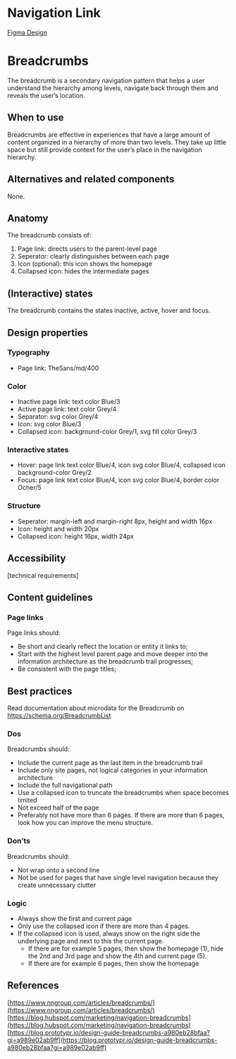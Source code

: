 # Navigation Link

[Figma Design](https://www.figma.com/file/JpoY3waVoQGlLQzQXTL9nn/Design-System-Gemeente-Den-Haag?node-id=1569%3A5671)

# Breadcrumbs

The breadcrumb is a secondary navigation pattern that helps a user understand the hierarchy among levels, navigate back through them and reveals the user’s location.

## When to use

Breadcrumbs are effective in experiences that have a large amount of content organized in a hierarchy of more than two levels. They take up little space but still provide context for the user’s place in the navigation hierarchy.

## Alternatives and related components

None.

## Anatomy

The breadcrumb consists of:

1. Page link: directs users to the parent-level page
2. Seperator: clearly distinguishes between each page
3. Icon (optional): this icon shows the homepage
4. Collapsed icon: hides the intermediate pages

## (Interactive) states

The breadcrumb contains the states inactive, active, hover and focus.

## Design properties

### Typography

- Page link: TheSans/md/400

### Color

- Inactive page link: text color Blue/3
- Active page link: text color Grey/4
- Separator: svg color Grey/4
- Icon: svg color Blue/3
- Collapsed icon: background-color Grey/1, svg fill color Grey/3

### Interactive states

- Hover: page link text color Blue/4, icon svg color Blue/4, collapsed icon background-color Grey/2
- Focus: page link text color Blue/4, icon svg color Blue/4, border color Ocher/5

### Structure

- Seperator: margin-left and margin-right 8px, height and width 16px
- Icon: height and width 20px
- Collapsed icon: height 16px, width 24px

## Accessibility

[technical requirements]

## Content guidelines

### Page links

Page links should:

- Be short and clearly reflect the location or entity it links to;
- Start with the highest level parent page and move deeper into the information architecture as the breadcrumb trail progresses;
- Be consistent with the page titles;

## Best practices

Read documentation about microdata for the Breadcrumb on https://schema.org/BreadcrumbList

### Dos

Breadcrumbs should:

- Include the current page as the last item in the breadcrumb trail
- Include only site pages, not logical categories in your information architecture
- Include the full navigational path
- Use a collapsed icon to truncate the breadcrumbs when space becomes limited
- Not exceed half of the page
- Preferably not have more than 6 pages. If there are more than 6 pages, look how you can improve the menu structure.

### Don’ts

Breadcrumbs should:

- Not wrap onto a second line
- Not be used for pages that have single level navigation because they create unnecessary clutter

### Logic

- Always show the first and current page
- Only use the collapsed icon if there are more than 4 pages.
- If the collapsed icon is used, always show on the right side the underlying page and next to this the current page.
  - If there are for example 5 pages, then show the homepage (1), hide the 2nd and 3rd page and show the 4th and current page (5).
  - If there are for example 6 pages, then show the homepage

## References

[https://www.nngroup.com/articles/breadcrumbs/](https://www.nngroup.com/articles/breadcrumbs/)
[https://blog.hubspot.com/marketing/navigation-breadcrumbs](https://blog.hubspot.com/marketing/navigation-breadcrumbs)
[https://blog.prototypr.io/design-guide-breadcrumbs-a980eb28bfaa?gi=a989e02ab9ff](https://blog.prototypr.io/design-guide-breadcrumbs-a980eb28bfaa?gi=a989e02ab9ff)
